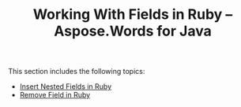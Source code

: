 ﻿---
title: Working With Fields in Ruby – Aspose.Words for Java
articleTitle: Working With Fields in Ruby
linktitle: Working With Fields in Ruby
description: "Ruby: working with Documnet's Fields using Aspose.Words for Java."
type: docs
weight: 50
url: /java/working-with-fields-in-ruby/
---

This section includes the following topics:

- [Insert Nested Fields in Ruby](/words/java/insert-nested-fields-in-ruby/)
- [Remove Field in Ruby](/words/java/remove-field-in-ruby/)
